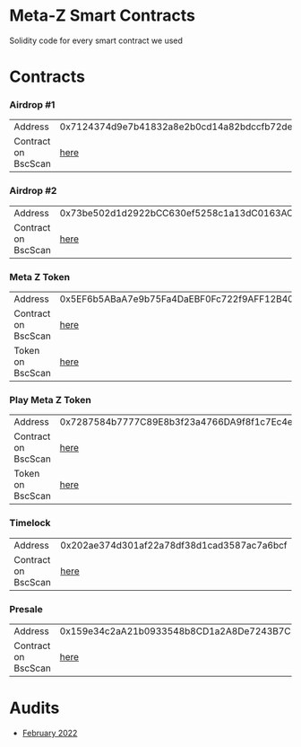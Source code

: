 # Meta-Z Smart Contracts

Solidity code for every smart contract we used

# Contracts

### Airdrop #1

<table>
	<tr>
		<td>Address</td>
		<td>0x7124374d9e7b41832a8e2b0cd14a82bdccfb72de</td>
	</tr>
	<tr>
		<td>Contract on BscScan</td>
		<td><a href="https://bscscan.com/address/0x7124374d9e7b41832a8e2b0cd14a82bdccfb72de">here</a></td>
	</tr>
</table>

### Airdrop #2

<table>
	<tr>
		<td>Address</td>
		<td>0x73be502d1d2922bCC630ef5258c1a13dC0163AC6</td>
	</tr>
	<tr>
		<td>Contract on BscScan</td>
		<td><a href="https://bscscan.com/address/0x73be502d1d2922bCC630ef5258c1a13dC0163AC6">here</a></td>
	</tr>
</table>

### Meta Z Token

<table>
	<tr>
		<td>Address</td>
		<td>0x5EF6b5ABaA7e9b75Fa4DaEBF0Fc722f9AFF12B40</td>
	</tr>
	<tr>
		<td>Contract on BscScan</td>
		<td><a href="https://bscscan.com/address/0x5EF6b5ABaA7e9b75Fa4DaEBF0Fc722f9AFF12B40">here</a></td>
	</tr>
	<tr>
		<td>Token on BscScan</td>
		<td><a href="https://bscscan.com/token/0x5EF6b5ABaA7e9b75Fa4DaEBF0Fc722f9AFF12B40">here</a></td>
	</tr>
</table>

### Play Meta Z Token

<table>
	<tr>
		<td>Address</td>
		<td>0x7287584b7777C89E8b3f23a4766DA9f8f1c7Ec4e</td>
	</tr>
	<tr>
		<td>Contract on BscScan</td>
		<td><a href="https://bscscan.com/address/0x7287584b7777C89E8b3f23a4766DA9f8f1c7Ec4e">here</a></td>
	</tr>
	<tr>
		<td>Token on BscScan</td>
		<td><a href="https://bscscan.com/token/0x7287584b7777C89E8b3f23a4766DA9f8f1c7Ec4e">here</a></td>
	</tr>
</table>

### Timelock

<table>
	<tr>
		<td>Address</td>
		<td>0x202ae374d301af22a78df38d1cad3587ac7a6bcf</td>
	</tr>
	<tr>
		<td>Contract on BscScan</td>
		<td><a href="https://bscscan.com/address/0x202ae374d301af22a78df38d1cad3587ac7a6bcf">here</a></td>
	</tr>
</table>

### Presale

<table>
	<tr>
		<td>Address</td>
		<td>0x159e34c2aA21b0933548b8CD1a2A8De7243B7C31</td>
	</tr>
	<tr>
		<td>Contract on BscScan</td>
		<td><a href="https://bscscan.com/address/0x159e34c2aA21b0933548b8CD1a2A8De7243B7C31">here</a></td>
	</tr>
</table>

# Audits

- [February 2022](https://github.com/sokenteam/smart_contract_audits/blob/main/Meta%20Z%20Token%20Standard%20Smart%20Contract%20Audit.pdf)

